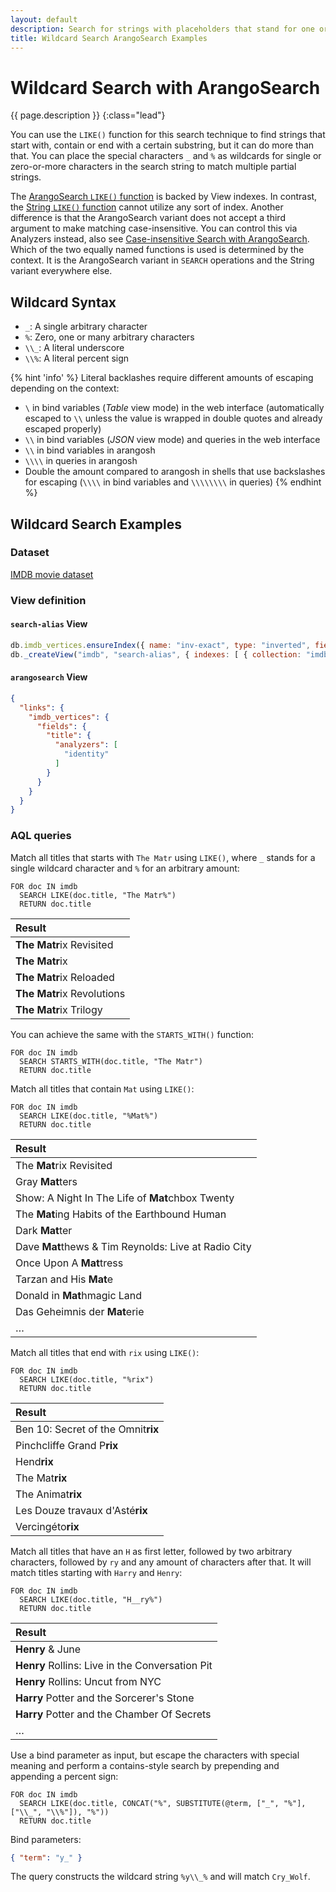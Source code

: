 ```yaml
---
layout: default
description: Search for strings with placeholders that stand for one or many arbitrary characters
title: Wildcard Search ArangoSearch Examples
---
```

# Wildcard Search with ArangoSearch

{{ page.description }}
{:class="lead"}

You can use the `LIKE()` function for this search technique to find strings
that start with, contain or end with a certain substring, but it can do more
than that. You can place the special characters `_` and `%` as wildcards for
single or zero-or-more characters in the search string to match multiple
partial strings.

The [ArangoSearch `LIKE()` function](aql/functions-arangosearch.html#like)
is backed by View indexes. In contrast, the
[String `LIKE()` function](aql/functions-string.html#like) cannot utilize any
sort of index. Another difference is that the ArangoSearch variant does not
accept a third argument to make matching case-insensitive. You can control this
via Analyzers instead, also see
[Case-insensitive Search with ArangoSearch](arangosearch-case-sensitivity-and-diacritics.html).
Which of the two equally named functions is used is determined by the context.
It is the ArangoSearch variant in `SEARCH` operations and the String variant
everywhere else.

## Wildcard Syntax

- `_`: A single arbitrary character
- `%`: Zero, one or many arbitrary characters
- `\\_`: A literal underscore
- `\\%`: A literal percent sign

{% hint 'info' %}
Literal backlashes require different amounts of escaping depending on the
context:
- `\` in bind variables (_Table_ view mode) in the web interface (automatically
  escaped to `\\` unless the value is wrapped in double quotes and already
  escaped properly)
- `\\` in bind variables (_JSON_ view mode) and queries in the web interface
- `\\` in bind variables in arangosh
- `\\\\` in queries in arangosh
- Double the amount compared to arangosh in shells that use backslashes for
escaping (`\\\\` in bind variables and `\\\\\\\\` in queries)
{% endhint %}

## Wildcard Search Examples

### Dataset

[IMDB movie dataset](arangosearch-example-datasets.html#imdb-movie-dataset)

### View definition

#### `search-alias` View

```js
db.imdb_vertices.ensureIndex({ name: "inv-exact", type: "inverted", fields: [ "title" ] });
db._createView("imdb", "search-alias", { indexes: [ { collection: "imdb_vertices", index: "inv-exact" } ] });
```

#### `arangosearch` View

```json
{
  "links": {
    "imdb_vertices": {
      "fields": {
        "title": {
          "analyzers": [
            "identity"
          ]
        }
      }
    }
  }
}
```

### AQL queries

Match all titles that starts with `The Matr` using `LIKE()`,
where `_` stands for a single wildcard character and `%` for an arbitrary amount:

```aql
FOR doc IN imdb
  SEARCH LIKE(doc.title, "The Matr%")
  RETURN doc.title
```

| Result |
|:-------|
| **The Matr**ix Revisited |
| **The Matr**ix |
| **The Matr**ix Reloaded |
| **The Matr**ix Revolutions |
| **The Matr**ix Trilogy |

You can achieve the same with the `STARTS_WITH()` function:

```aql
FOR doc IN imdb
  SEARCH STARTS_WITH(doc.title, "The Matr")
  RETURN doc.title
```

Match all titles that contain `Mat` using `LIKE()`:

```aql
FOR doc IN imdb
  SEARCH LIKE(doc.title, "%Mat%")
  RETURN doc.title
```

| Result |
|:-------|
| The **Mat**rix Revisited |
| Gray **Mat**ters |
| Show: A Night In The Life of **Mat**chbox Twenty |
| The **Mat**ing Habits of the Earthbound Human |
| Dark **Mat**ter |
| Dave **Mat**thews & Tim Reynolds: Live at Radio City |
| Once Upon A **Mat**tress |
| Tarzan and His **Mat**e |
| Donald in **Mat**hmagic Land |
| Das Geheimnis der **Mat**erie |
| … |

Match all titles that end with `rix` using `LIKE()`:

```aql
FOR doc IN imdb
  SEARCH LIKE(doc.title, "%rix")
  RETURN doc.title
```

| Result |
|:-------|
| Ben 10: Secret of the Omnit**rix** |
| Pinchcliffe Grand P**rix** |
| Hend**rix** |
| The Mat**rix** |
| The Animat**rix** |
| Les Douze travaux d'Asté**rix** |
| Vercingéto**rix** |

Match all titles that have an `H` as first letter, followed by two arbitrary
characters, followed by `ry` and any amount of characters after that. It will
match titles starting with `Harry` and `Henry`:

```aql
FOR doc IN imdb
  SEARCH LIKE(doc.title, "H__ry%")
  RETURN doc.title
```

| Result |
|:-------|
| **Henry** & June |
| **Henry** Rollins: Live in the Conversation Pit |
| **Henry** Rollins: Uncut from NYC |
| **Harry** Potter and the Sorcerer's Stone |
| **Harry** Potter and the Chamber Of Secrets |
| … |

Use a bind parameter as input, but escape the characters with special meaning
and perform a contains-style search by prepending and appending a percent sign:

```aql
FOR doc IN imdb
  SEARCH LIKE(doc.title, CONCAT("%", SUBSTITUTE(@term, ["_", "%"], ["\\_", "\\%"]), "%"))
  RETURN doc.title
```

Bind parameters:

```json
{ "term": "y_" }
```

The query constructs the wildcard string `%y\\_%` and will match `Cry_Wolf`.
